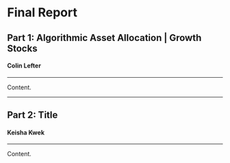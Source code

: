 # Final Report

## Part 1: Algorithmic Asset Allocation | Growth Stocks
#### Colin Lefter
---
Content.

---
## Part 2: Title
#### Keisha Kwek

---
Content.